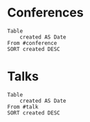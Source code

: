 
# Conferences
```dataview
Table 
	created AS Date
From #conference
SORT created DESC
```


# Talks
```dataview
Table 
	created AS Date
From #talk
SORT created DESC
```
